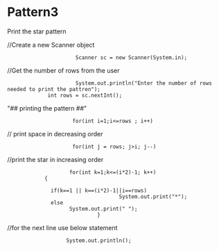 # Pattern3
Print the star pattern

//Create a new Scanner object

                          Scanner sc = new Scanner(System.in);


//Get the number of rows from the user

                          System.out.println("Enter the number of rows needed to print the pattren");
			     int rows = sc.nextInt();

"## printing the pattern ##"
                
                         for(int i=1;i<=rows ; i++)		
                        
// print space in decreasing order

                         for(int j = rows; j>i; j--)
				

//print the star in increasing order

                        for(int k=1;k<=(i*2)-1; k++)
				{
					                
				  if(k==1 || k==(i*2)-1||i==rows)
                                        System.out.print("*");
				  else
				        System.out.print(" ");
                                 }       
//for the next line use below  statement

                       System.out.println();
